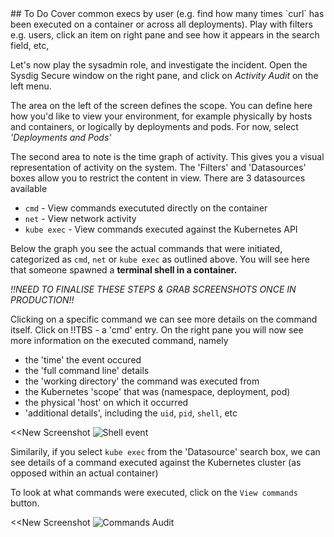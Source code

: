 <jf>
## To Do
Cover common execs by user (e.g. find how many times `curl` has been executed on a container or across all deployments). Play with filters e.g. users, click an item on right pane and see how it appears in the search field, etc,

</jf>

Let's now play the sysadmin role, and investigate the incident.  Open the Sysdig Secure window on the right pane, and click on *Activity Audit* on the left menu.

The area on the left of the screen defines the scope. You can define here how you'd like to view your environment, for example physically by hosts and containers, or logically by deployments and pods. For now, select *'Deployments and Pods'*

The second area to note is the time graph of activity.  This gives you a visual representation of activity on the system. The 'Filters' and 'Datasources' boxes allow you to restrict the content in view. There are 3 datasources available

 - `cmd` - View commands execututed directly on the container
 - `net` - View network activity
 - `kube exec` - View commands executed against the Kubernetes API

Below the graph you see the actual commands that were initiated, categorized as `cmd`, `net` or `kube exec` as outlined above.  You will see here that someone spawned a **terminal shell in a container.**  

*!!NEED TO FINALISE THESE STEPS & GRAB SCREENSHOTS ONCE IN PRODUCTION!!*

Clicking on a specific command we can see more details on the command itself.  Click on !!TBS - a 'cmd' entry.  On the right pane you will now see more information on the executed command, namely

 - the 'time' the event occured
 - the 'full command line' details
 - the 'working directory' the command was executed from
 - the Kubernetes 'scope' that was (namespace, deployment, pod)
 - the physical 'host' on which it occurred
 - 'additional details', including the `uid`, `pid`, `shell`, etc

<<New Screenshot
![Shell event](/sysdig/courses/secure/secure-lab08/assets/shell_event.png)

Similarily, if you select `kube exec` from the 'Datasource' search box, we can see details of a command executed against the Kubernetes cluster (as opposed within an actual container)


To look at what commands were executed, click on the `View commands` button.


<<New Screenshot
![Commands Audit](/sysdig/courses/secure/secure-lab08/assets/commands_audit.png)
